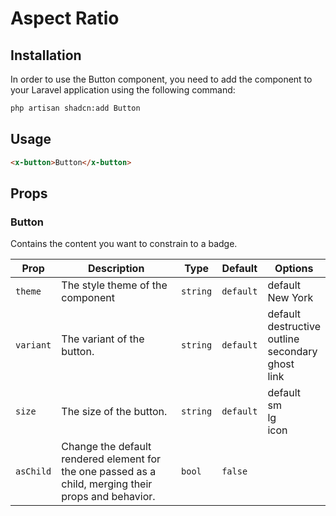# Aspect Ratio

## Installation

In order to use the Button component, you need to add the component to your Laravel application using the following command:

```bash
php artisan shadcn:add Button
```

## Usage

```html
<x-button>Button</x-button>
```

## Props

### Button

Contains the content you want to constrain to a badge.

| Prop      | Description                                                                                          | Type     | Default   | Options                                                                        |
|-----------|------------------------------------------------------------------------------------------------------|----------|-----------|--------------------------------------------------------------------------------|
| `theme`   | The style theme of the component                                                                     | `string` | `default` | default <br/> New York                                                         |
| `variant` | The variant of the button.                                                                           | `string` | `default` | default <br/> destructive <br/> outline <br/> secondary <br/> ghost <br/> link |
| `size`    | The size of the button.                                                                              | `string` | `default` | default <br/> sm <br/> lg <br/> icon                                           |
| `asChild` | Change the default rendered element for the one passed as a child, merging their props and behavior. | `bool`   | `false`   |                                                                                |